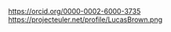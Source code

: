 https://orcid.org/0000-0002-6000-3735
https://projecteuler.net/profile/LucasBrown.png
<!---
lucasaugustus/lucasaugustus is a special repository because its `README.md` (this file) appears on your GitHub profile.
You can click the Preview link to take a look at your changes.
--->
